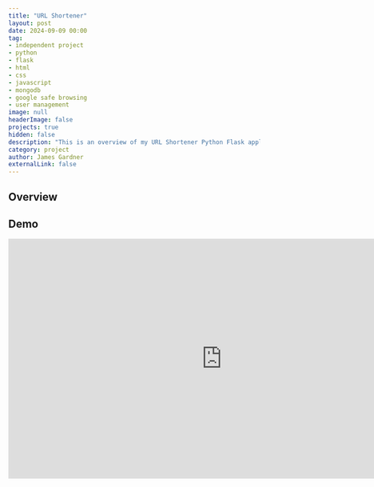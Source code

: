 ```yaml
---
title: "URL Shortener"
layout: post
date: 2024-09-09 00:00
tag:
- independent project
- python
- flask
- html
- css
- javascript
- mongodb
- google safe browsing
- user management
image: null
headerImage: false
projects: true
hidden: false 
description: "This is an overview of my URL Shortener Python Flask application."
category: project
author: James Gardner 
externalLink: false
---
```

## Overview

## Demo
<p align="center">
    <iframe width="854" height="480" src="https://www.youtube.com/embed/QfM9RlS9DS4?si=e2tXTWeKYgJVDnyu" title="YouTube video player" frameborder="0" allow="accelerometer; autoplay; clipboard-write; encrypted-media; gyroscope; picture-in-picture; web-share" allowfullscreen></iframe>
</p>
